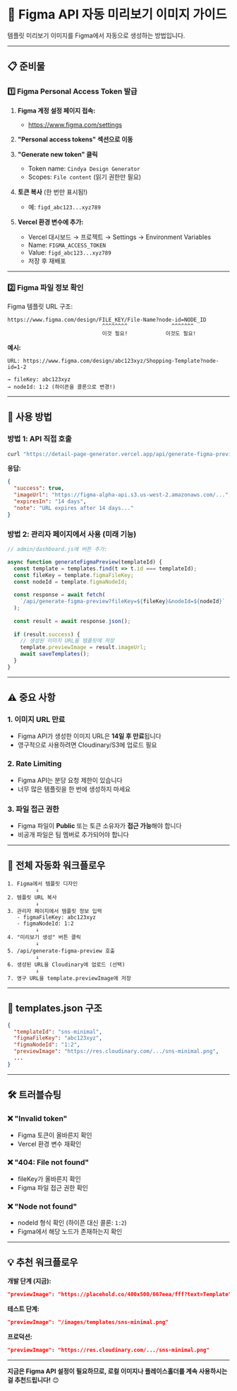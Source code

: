 # 🎨 Figma API 자동 미리보기 이미지 가이드

템플릿 미리보기 이미지를 Figma에서 자동으로 생성하는 방법입니다.

---

## 📋 준비물

### 1️⃣ Figma Personal Access Token 발급

1. **Figma 계정 설정 페이지 접속:**
   - https://www.figma.com/settings

2. **"Personal access tokens" 섹션으로 이동**

3. **"Generate new token" 클릭**
   - Token name: `Cindya Design Generator`
   - Scopes: `File content` (읽기 권한만 필요)

4. **토큰 복사** (한 번만 표시됨!)
   - 예: `figd_abc123...xyz789`

5. **Vercel 환경 변수에 추가:**
   - Vercel 대시보드 → 프로젝트 → Settings → Environment Variables
   - Name: `FIGMA_ACCESS_TOKEN`
   - Value: `figd_abc123...xyz789`
   - 저장 후 재배포

---

### 2️⃣ Figma 파일 정보 확인

Figma 템플릿 URL 구조:
```
https://www.figma.com/design/FILE_KEY/File-Name?node-id=NODE_ID
                              ^^^^^^^^              ^^^^^^^
                              이것 필요!            이것도 필요!
```

**예시:**
```
URL: https://www.figma.com/design/abc123xyz/Shopping-Template?node-id=1-2

→ fileKey: abc123xyz
→ nodeId: 1:2 (하이픈을 콜론으로 변경!)
```

---

## 🚀 사용 방법

### 방법 1: API 직접 호출

```bash
curl "https://detail-page-generator.vercel.app/api/generate-figma-preview?fileKey=abc123xyz&nodeId=1:2"
```

**응답:**
```json
{
  "success": true,
  "imageUrl": "https://figma-alpha-api.s3.us-west-2.amazonaws.com/...",
  "expiresIn": "14 days",
  "note": "URL expires after 14 days..."
}
```

### 방법 2: 관리자 페이지에서 사용 (미래 기능)

```javascript
// admin/dashboard.js에 버튼 추가:

async function generateFigmaPreview(templateId) {
  const template = templates.find(t => t.id === templateId);
  const fileKey = template.figmaFileKey;
  const nodeId = template.figmaNodeId;
  
  const response = await fetch(
    `/api/generate-figma-preview?fileKey=${fileKey}&nodeId=${nodeId}`
  );
  
  const result = await response.json();
  
  if (result.success) {
    // 생성된 이미지 URL을 템플릿에 저장
    template.previewImage = result.imageUrl;
    await saveTemplates();
  }
}
```

---

## ⚠️ 중요 사항

### 1. **이미지 URL 만료**
- Figma API가 생성한 이미지 URL은 **14일 후 만료**됩니다
- 영구적으로 사용하려면 Cloudinary/S3에 업로드 필요

### 2. **Rate Limiting**
- Figma API는 분당 요청 제한이 있습니다
- 너무 많은 템플릿을 한 번에 생성하지 마세요

### 3. **파일 접근 권한**
- Figma 파일이 **Public** 또는 토큰 소유자가 **접근 가능**해야 합니다
- 비공개 파일은 팀 멤버로 추가되어야 합니다

---

## 🔄 전체 자동화 워크플로우

```
1. Figma에서 템플릿 디자인
         ↓
2. 템플릿 URL 복사
         ↓
3. 관리자 페이지에서 템플릿 정보 입력
   - figmaFileKey: abc123xyz
   - figmaNodeId: 1:2
         ↓
4. "미리보기 생성" 버튼 클릭
         ↓
5. /api/generate-figma-preview 호출
         ↓
6. 생성된 URL을 Cloudinary에 업로드 (선택)
         ↓
7. 영구 URL을 template.previewImage에 저장
```

---

## 📝 templates.json 구조

```json
{
  "templateId": "sns-minimal",
  "figmaFileKey": "abc123xyz",
  "figmaNodeId": "1:2",
  "previewImage": "https://res.cloudinary.com/.../sns-minimal.png",
  ...
}
```

---

## 🛠️ 트러블슈팅

### ❌ "Invalid token"
- Figma 토큰이 올바른지 확인
- Vercel 환경 변수 재확인

### ❌ "404: File not found"
- fileKey가 올바른지 확인
- Figma 파일 접근 권한 확인

### ❌ "Node not found"
- nodeId 형식 확인 (하이픈 대신 콜론: `1:2`)
- Figma에서 해당 노드가 존재하는지 확인

---

## 💡 추천 워크플로우

**개발 단계 (지금):**
```json
"previewImage": "https://placehold.co/400x500/667eea/fff?text=Template"
```

**테스트 단계:**
```json
"previewImage": "/images/templates/sns-minimal.png"
```

**프로덕션:**
```json
"previewImage": "https://res.cloudinary.com/.../sns-minimal.png"
```

---

**지금은 Figma API 설정이 필요하므로, 로컬 이미지나 플레이스홀더를 계속 사용하시는 걸 추천드립니다!** 😊


